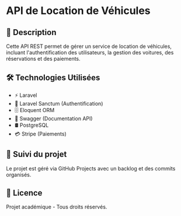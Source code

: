# API de Location de Véhicules

## 📌 Description
Cette API REST permet de gérer un service de location de véhicules, incluant l'authentification des utilisateurs, la gestion des voitures, des réservations et des paiements.

## 🛠️ Technologies Utilisées
- ⚡ Laravel
- 🔐 Laravel Sanctum (Authentification)
- 🗄️ Eloquent ORM
- 📜 Swagger (Documentation API)
- 🛢️ PostgreSQL
- 💳 Stripe (Paiements)

## 🚀 Suivi du projet
Le projet est géré via GitHub Projects avec un backlog et des commits organisés.

## 📜 Licence
Projet académique - Tous droits réservés.

